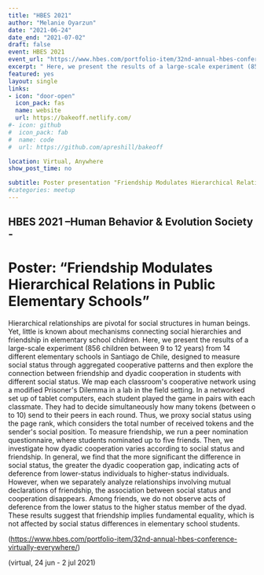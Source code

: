 ```yaml
---
title: "HBES 2021"
author: "Melanie Oyarzun"
date: "2021-06-24"
date_end: "2021-07-02"
draft: false
event: HBES 2021
event_url: "https://www.hbes.com/portfolio-item/32nd-annual-hbes-conference-virtually-everywhere/"
excerpt: " Here, we present the results of a large-scale experiment (856 children between 9 to 12 years) from 14 different elementary schools in Santiago de Chile, designed to measure social status through aggregated cooperative patterns and then explore the connection between friendship and dyadic cooperation in students with different social status."
featured: yes
layout: single
links:
- icon: "door-open"
  icon_pack: fas
  name: website
  url: https://bakeoff.netlify.com/
#- icon: github
#  icon_pack: fab
#  name: code
#  url: https://github.com/apreshill/bakeoff

location: Virtual, Anywhere
show_post_time: no

subtitle: Poster presentation "Friendship Modulates Hierarchical Relations in Public Elementary Schools”
#categories: meetup
---
```


 ## HBES 2021 –Human Behavior & Evolution Society - 
 
 # Poster: **“Friendship Modulates Hierarchical Relations in Public Elementary Schools”**
 
 Hierarchical relationships are pivotal for social structures in human beings. Yet, little is known about mechanisms connecting social hierarchies and friendship in elementary school children. Here, we present the results of a large-scale experiment (856 children between 9 to 12 years) from 14 different elementary schools in Santiago de Chile, designed to measure social status through aggregated cooperative patterns and then explore the connection between friendship and dyadic cooperation in students with different social status. We map each classroom's cooperative network using a modified Prisoner's Dilemma in a lab in the field setting. In a networked set up of tablet computers, each student played the game in pairs with each classmate. They had to decide simultaneously how many tokens (between o to 10) send to their peers in each round. Thus, we proxy social status using the page rank, which considers the total number of received tokens and the sender's social position. To measure friendship, we run a peer nomination questionnaire, where students nominated up to five friends. Then, we investigate how dyadic cooperation varies according to social status and friendship. In general, we find that the more significant the difference in social status, the greater the dyadic cooperation gap, indicating acts of deference from lower-status individuals to higher-status individuals. However, when we separately analyze relationships involving mutual declarations of friendship, the association between social status and cooperation disappears. Among friends, we do not observe acts of deference from the lower status to the higher status member of the dyad. These results suggest that friendship implies fundamental equality, which is not affected by social status differences in elementary school students.
 
 
 (https://www.hbes.com/portfolio-item/32nd-annual-hbes-conference-virtually-everywhere/) 
 
 (virtual, 24 jun - 2 jul 2021)

